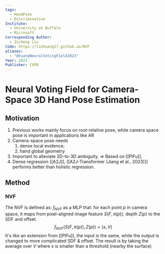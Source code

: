 ```yaml
---
tags:
  - HandPose
  - Discriminative
Institute:
  - University at Buffalo
  - Microsoft
Corresponding Author:
  - Zicheng Liu
Code: https://linhuang17.github.io/NVF
aliases:
  - "@huangNeuralVotingField2023"
Year: 2023
Publisher: CVPR
---
```

# Neural Voting Field for Camera-Space 3D Hand Pose Estimation
## Motivation
1. Previous works mainly focus on root-relative pose, while camera space pose is important in applications like AR
2. Camera-space pose needs
	1. dense local evidence;
	2. hand global geometry
3. Important to alleviate 2D-to-3D ambiguity.
=> Based on [[PIFu]], 
4. Dense regression [[A2J]], [[A2J-Transformer (Jiang et al., 2023)]] performs better than holistic regression.
## Method
### NVF
The NVF is defined as:  $f_{NVF}$ as a MLP that: for each point $p$ in camera space, it maps from pixel-aligned image feature $S(F, \pi(p))$, depth $Z(p)$ to the SDF and offset.
$$f_{NVF}(S(F, \pi(p)), Z(p)) = (s, V)$$
It's like an extension from [[PIFu]], the input is the same, while the output is changed to more complicated SDF & offset. The result is by taking the average over $V$ where $s$ is smaller than a threshold (nearby the surface)